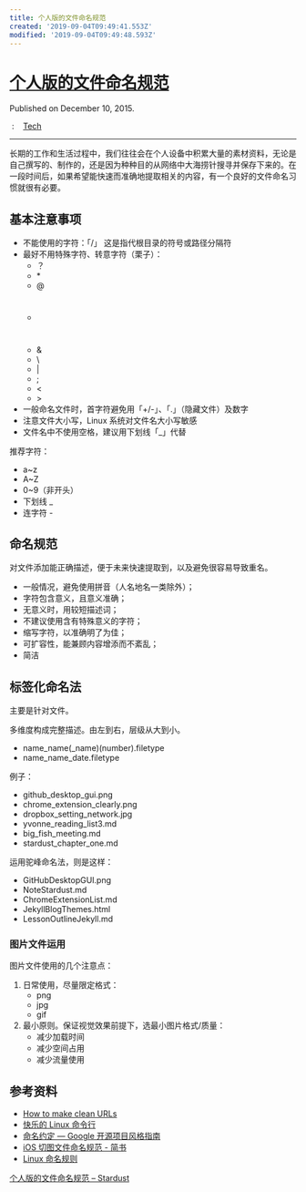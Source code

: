 ```yaml
---
title: 个人版的文件命名规范
created: '2019-09-04T09:49:41.553Z'
modified: '2019-09-04T09:49:48.593Z'
---
```


# [个人版的文件命名规范](https://senalr.github.io/blog/The-Tips-Of-Doc-Naming.html "个人版的文件命名规范")

Published on December 10, 2015.

[](https://senalr.github.io//) :    [Tech](https://senalr.github.io/tag/Tech/)

---

长期的工作和生活过程中，我们往往会在个人设备中积累大量的素材资料，无论是自己撰写的、制作的，还是因为种种目的从网络中大海捞针搜寻并保存下来的。在一段时间后，如果希望能快速而准确地提取相关的内容，有一个良好的文件命名习惯就很有必要。

## 基本注意事项

*   不能使用的字符：「/」 这是指代根目录的符号或路径分隔符
*   最好不用特殊字符、转意字符（栗子）：
    *   ？
    *   \*
    *   @
    *   #
    *   &
    *   \\
    *   |
    *   ;
    *   <
    *   \>
*   一般命名文件时，首字符避免用「+/\-」、「.」（隐藏文件）及数字
*   注意文件大小写，Linux 系统对文件名大小写敏感
*   文件名中不使用空格，建议用下划线「\_」代替

推荐字符：

*   a~z
*   A~Z
*   0~9（非开头）
*   下划线 \_
*   连字符 \-

## 命名规范

对文件添加能正确描述，便于未来快速提取到，以及避免很容易导致重名。

*   一般情况，避免使用拼音（人名地名一类除外）；
*   字符包含意义，且意义准确；
*   无意义时，用较短描述词；
*   不建议使用含有特殊意义的字符；
*   缩写字符，以准确明了为佳；
*   可扩容性，能兼顾内容增添而不紊乱；
*   简洁

## 标签化命名法

主要是针对文件。

多维度构成完整描述。由左到右，层级从大到小。

*   name\_name(\_name)(number).filetype
*   name\_name\_date.filetype

例子：

*   github\_desktop\_gui.png
*   chrome\_extension\_clearly.png
*   dropbox\_setting\_network.jpg
*   yvonne\_reading\_list3.md
*   big\_fish\_meeting.md
*   stardust\_chapter\_one.md

运用驼峰命名法，则是这样：

*   GitHubDesktopGUI.png
*   NoteStardust.md
*   ChromeExtensionList.md
*   JekyllBlogThemes.html
*   LessonOutlineJekyll.md

### 图片文件运用

图片文件使用的几个注意点：

1.  日常使用，尽量限定格式：
    *   png
    *   jpg
    *   gif
2.  最小原则。保证视觉效果前提下，选最小图片格式/质量：
    *   减少加载时间
    *   减少空间占用
    *   减少流量使用

## 参考资料

*   [How to make clean URLs](http://www.desiquintans.com/cleanurls)
*   [快乐的 Linux 命令行](http://billie66.github.io/TLCL/)
*   [命名约定 — Google 开源项目风格指南](http://zh-google-styleguide.readthedocs.org/en/latest/google-cpp-styleguide/naming/)
*   [iOS 切图文件命名规范 \- 简书](http://www.jianshu.com/p/2896b2823b65)
*   [Linux 命名规则](http://www.cppblog.com/fwxjj/archive/2009/06/01/86491.html)

[个人版的文件命名规范 – Stardust](https://senalr.github.io/blog/The-Tips-Of-Doc-Naming.html)
